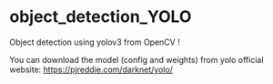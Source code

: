# object_detection_YOLO
Object detection using yolov3 from OpenCV !


You can download the model (config and weights) from yolo official website: https://pjreddie.com/darknet/yolo/
